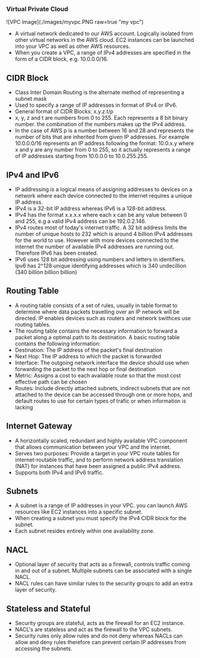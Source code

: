 ### Virtual Private Cloud
![VPC image](./images/myvpc.PNG raw=true "my vpc")
-  A virtual network dedicated to our AWS account. Logically isolated from other virtual networks in the AWS cloud. EC2 instances can be launched into your VPC as well as other AWS resources. 
- When you create a VPC, a range of IPv4 addresses are specified in the form of a CIDR block, e.g. 10.0.0.0/16. 


## CIDR Block
- Class Inter Domain Routing is the alternate method of representing a subnet mask
- Used to specify a range of IP addresses in format of IPv4 or IPv6. 
- General format of CIDR Blocks: x.y.z.t/p
- x, y, z and t are numbers from 0 to 255. Each represents a 8 bit binary number. the combination of the numbers makes up the IPv4 address.
- In the case of AWS p is a number between 16 and 28 and represents the number of bits that are inherited from given IP addresses. For example 10.0.0.0/16 represents an IP address following the format: 10.0.x.y where x and y are any number from 0 to 255, so it actually represents a range of IP addresses starting from 10.0.0.0 to 10.0.255.255. 

## IPv4 and IPv6 
- IP addressing is a logical means of assigning addresses to devices on a network where each device connected to the internet requires a unique IP address. 
- IPv4 is a 32-bit IP address whereas IPv6 is a 128-bit address. 
- IPv4 has the format x.x.x.x where each x can be any value between 0 and 255, e.g a valid IPv4 address can be 192.0.2.146. 
- IPv4 routes most of today's internet traffic. A 32 bit address limits the number of unique hosts to 232 which is around 4 billion IPv4 addresses for the world to use. However with more devices connected to the internet the number of available IPv4 addresses are running out. Therefore IPv6 has been created.
- IPv6 uses 128 bit addressing using numbers and letters in identifiers. Ipv6 has 2^128 unique identifying addresses which is 340 undecillion (340 billion billion billion)

## Routing Table
- A routing table consists of a set of rules, usually in table format to determine where data packets travelling over an IP network will be directed. IP enables devices such as routers and network swithces use routing tables.
- The routing table contains the necessary information to forward a packet along a optimal path to its destination. A basic routing table contains the following information:
- Destination: The IP address of the packet's final destination
- Next Hop: The IP address to which the packet is forwarded
- Interface: The outgoing network interface the device should use when forwarding the packet to the next hop or final destination
- Metric: Assigns a cost to each available route so that the most cost effective path can be chosen
- Routes: Include directly attached subnets, indirect subnets that are not attached to the device can be accessed through one or more hops, and default routes to use for certain types of trafic or when information is lacking

## Internet Gateway
- A horizontally scaled, redundant and highly available VPC component that allows communication between your VPC and the internet. 
- Serves two purposes: Provide a target in your VPC route tables for internet-routable traffic, and to perform network address translation (NAT) for instances that have been assigned a public IPv4 address. 
- Supports both IPv4 and IPv6 traffic. 

## Subnets
- A subnet is a range of IP addresses in your VPC. you can launch AWS resources like EC2 instances into a specific subnet.
- When creating a subnet you must specify the IPv4 CIDR block for the subnet. 
- Each subnet resides entirely within one availability zone. 

## NACL
- Optional layer of security that acts as a firewall, controls traffic coming in and out of a subnet. Multiple subnets can be associated with a single NACL.
- NACL rules can have similar rules to the security groups to add an extra layer of security. 

## Stateless and Stateful
- Security groups are stateful, acts as the firewall for an EC2 instance.
- NACL's are stateless and act as the firewall to the VPC subnets.
- Security rules only allow rules and do not deny whereas NACLs can allow and deny rules therefore can prevent certain IP addresses from accessing the subnets. 

